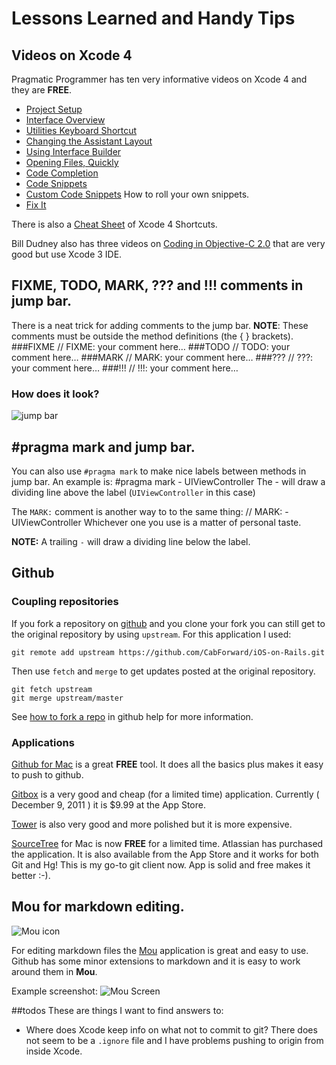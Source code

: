 # Lessons Learned and Handy Tips

## Videos on Xcode 4
Pragmatic Programmer has ten very informative videos on Xcode 4 and they are **FREE**. 

* [Project Setup](http://pragmaticstudio.com/screencasts/9-xcode-4-project-setup)
* [Interface Overview](http://pragmaticstudio.com/screencasts/10-xcode-4-interface-overview)
* [Utilities Keyboard Shortcut](http://pragmaticstudio.com/screencasts/11-utilities-keyboard-shortcut)
* [Changing the Assistant Layout](http://pragmaticstudio.com/screencasts/12-changing-the-assistant-layout)
* [Using Interface Builder](http://pragmaticstudio.com/screencasts/13-using-ib-in-xcode-4)
* [Opening Files, Quickly](http://pragmaticstudio.com/screencasts/14-opening-files-quickly)
* [Code Completion](http://pragmaticstudio.com/screencasts/15-code-completion)
* [Code Snippets](http://pragmaticstudio.com/screencasts/16-code-snippets)
* [Custom Code Snippets](http://pragmaticstudio.com/screencasts/17-custom-code-snippets) How to roll your own snippets.
* [Fix It](http://pragmaticstudio.com/screencasts/18-fix-it)

There is also a [Cheat Sheet](http://pragmaticstudio.com/media/Xcode4Shortcuts.pdf) of Xcode 4 Shortcuts.

Bill Dudney also has three videos on [Coding in Objective-C 2.0](http://pragprog.com/screencasts/v-bdobjc/coding-in-objective-c-2-0) that are very good but use Xcode 3 IDE.

## FIXME, TODO, MARK, ??? and !!! comments in jump bar.
There is a neat trick for adding comments to the jump bar. **NOTE**: These comments must be outside the method definitions (the { } brackets).
###FIXME
	// FIXME: your comment here…
###TODO
	// TODO: your comment here…
###MARK
	// MARK: your comment here…
###???
	// ???: your comment here…
###!!!
	// !!!: your comment here…
### How does it look?
![jump bar](http://www.kellenstyler.com/wp-content/posts/iOSCustomJumpbarFunctionMenu/customMenu.jpg)

## #pragma mark and jump bar.
You can also use `#pragma mark` to make nice labels between methods in jump bar.  An example is:
	#pragma mark - UIViewController
The - will draw a dividing line above the label (`UIViewController` in this case)

The `MARK:` comment is another way to to the same thing:
	// MARK: - UIViewController
Whichever one you use is a matter of personal taste.

**NOTE:** A trailing `-` will draw a dividing line below the label.

## Github
### Coupling repositories
If you fork a repository on [github](http://gitcub.comgit) and you clone your fork you can still get to the original repository by using `upstream`. For this application I used:

    git remote add upstream https://github.com/CabForward/iOS-on-Rails.git

Then use `fetch` and `merge` to get updates posted at the original repository.

	git fetch upstream
	git merge upstream/master
	
See [how to fork a repo](http://help.github.com/fork-a-repo/) in github help for more information.

### Applications
[Github for Mac](http://mac.github.com/) is a great **FREE** tool. It does all the basics plus makes it easy to push to github.

[Gitbox](http://www.gitboxapp.com/) is a very good and cheap (for a limited time) application.  Currently ( December 9, 2011 ) it is $9.99 at the App Store.

[Tower](http://www.git-tower.com/) is also very good and more polished but it is more expensive.

[SourceTree](http://www.sourcetreeapp.com/) for Mac is now **FREE** for a  limited time.  Atlassian has purchased the application. It is also available from the App Store and it works for both Git and Hg! This is my go-to git client now.  App is solid and free makes it better :-).

## Mou for markdown editing.
![Mou icon](http://mouapp.com/Mou_128.png)

For editing markdown files the [Mou](http://mouapp.com/) application is great and easy to use.  Github has some minor extensions to markdown and it is easy to work around them in **Mou**. 

Example screenshot:
![Mou Screen](http://mouapp.com/images/Mou_Screenshot_1.png)

##todos
These are things I want to find answers to:

* Where does Xcode keep info on what not to commit to git?  There
  does not seem to be a `.ignore` file and I have problems pushing to 
  origin from inside Xcode.  
